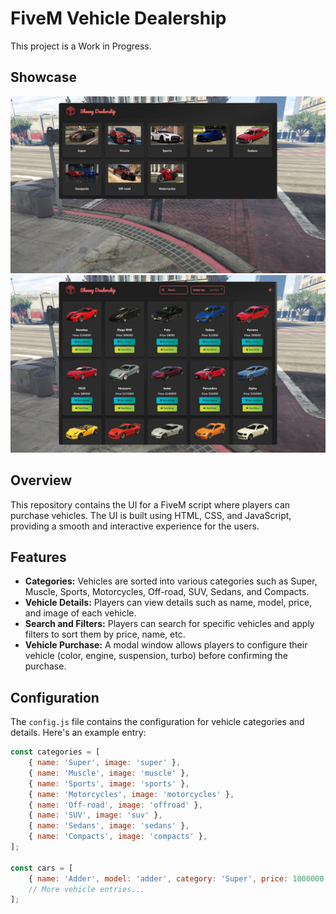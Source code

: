 # FiveM Vehicle Dealership

This project is a Work in Progress.

## Showcase
![Screenshot](https://github.com/sheenthebest/sh-dealership/blob/main/screen.jpg?raw=true)
![Screenshot](https://github.com/sheenthebest/sh-dealership/blob/main/screen2.jpg?raw=true)

## Overview

This repository contains the UI for a FiveM script where players can purchase vehicles. The UI is built using HTML, CSS, and JavaScript, providing a smooth and interactive experience for the users.

## Features

- **Categories:** Vehicles are sorted into various categories such as Super, Muscle, Sports, Motorcycles, Off-road, SUV, Sedans, and Compacts.
- **Vehicle Details:** Players can view details such as name, model, price, and image of each vehicle.
- **Search and Filters:** Players can search for specific vehicles and apply filters to sort them by price, name, etc.
- **Vehicle Purchase:** A modal window allows players to configure their vehicle (color, engine, suspension, turbo) before confirming the purchase.

## Configuration

The `config.js` file contains the configuration for vehicle categories and details. Here's an example entry:

```javascript
const categories = [
    { name: 'Super', image: 'super' },
    { name: 'Muscle', image: 'muscle' },
    { name: 'Sports', image: 'sports' },
    { name: 'Motorcycles', image: 'motorcycles' },
    { name: 'Off-road', image: 'offroad' },
    { name: 'SUV', image: 'suv' },
    { name: 'Sedans', image: 'sedans' },
    { name: 'Compacts', image: 'compacts' },
];

const cars = [
    { name: 'Adder', model: 'adder', category: 'Super', price: 1000000, image: 'adder' },
    // More vehicle entries...
];
